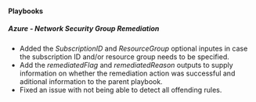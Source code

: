 
#### Playbooks

##### Azure - Network Security Group Remediation

- Added the *SubscriptionID* and *ResourceGroup* optional inputes in case the subscription ID and/or resource group needs to be specified.
- Add the *remediatedFlag* and *remediatedReason* outputs to supply information on whether the remediation action was successful and aditional information to the parent playbook.
- Fixed an issue with not being able to detect all offending rules.
